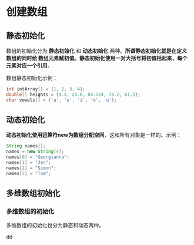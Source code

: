 创建数组
================================================================================
## 静态初始化
数组的初始化分为 **静态初始化** 和 **动态初始化** 两种。**所谓静态初始化就是在定义数组的同时给
数组元素赋初值。静态初始化使用一对大括号将初值括起来，每个元素对应一个引用**。

数组静态初始化示例：
```java
int intArray[] = {1, 2, 3, 4};
double[] heights = {4.5, 23.6, 84.124, 78.2, 61.5};
char vowels[] = {'a', 'e', 'i', 'o', 'u'};
```

## 动态初始化
**动态初始化使用运算符new为数组分配空间**，这和所有对象是一样的。示例：
```java
String names[];
names = new String[4];
names[0] = "Georgianna";
names[1] = "Jen";
names[2] = "Simon";
names[3] = "Tom";
```

## 多维数组初始化

### 多维数组的初始化
多维数组的初始化也分为静态和动态两种。

































dd
